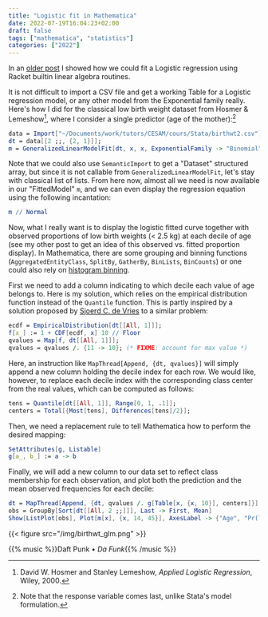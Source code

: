 ```yaml
---
title: "Logistic fit in Mathematica"
date: 2022-07-19T16:04:23+02:00
draft: false
tags: ["mathematica", "statistics"]
categories: ["2022"]
---
```


In an [older post] I showed how we could fit a Logistic regression using Racket builtin linear algebra routines.

It is not difficult to import a CSV file and get a working Table for a Logistic regression model, or any other model from the Exponential family really. Here's how I did for the classical low birth weight dataset from Hosmer & Lemeshow[^1], where I consider a single predictor (age of the mother):[^2]

```mathematica
data = Import["~/Documents/work/tutors/CESAM/cours/Stata/birthwt2.csv"];
dt = data[[2 ;;, {2, 1}]];
m = GeneralizedLinearModelFit[dt, x, x, ExponentialFamily -> "Binomial"];
```

Note that we could also use `SemanticImport` to get a "Dataset" structured array, but since it is not callable from `GeneralizedLinearModelFit`, let's stay with classical list of lists. From here now, almost all we need is now available in our "FittedModel" `m`, and we can even display the regression equation using the following incantation:

```mathematica
m // Normal
```

Now, what I really want is to display the logistic fitted curve together with observed proportions of low birth weights (< 2.5 kg) at each decile of age (see my other post to get an idea of this observed vs. fitted proportion display). In Mathematica, there are some grouping and binning functions (`AggregatedEntityClass`, `SplitBy`, `GatherBy`, `BinLists`, `BinCounts`) or one could also rely on [histogram binning].

First we need to add a column indicating to which decile each value of age belongs to. Here is my solution, which relies on the empirical distribution function instead of the `Quantile` function. This is partly inspired by a solution proposed by [Sjoerd C. de Vries] to a similar problem:

```mathematica
ecdf = EmpiricalDistribution[dt[[All, 1]]];
f[x_] := 1 + CDF[ecdf, x] 10 // Floor
qvalues = Map[f, dt[[All, 1]]];
qvalues = qvalues /. {11 -> 10}; (* FIXME: account for max value *)
```

Here, an instruction like `MapThread[Append, {dt, qvalues}]` will simply append a new column holding the decile index for each row. We would like, however, to replace each decile index with the corresponding class center from the real values, which can be computed as follows:

```mathematica
tens = Quantile[dt[[All, 1]], Range[0, 1, .1]];
centers = Total[{Most[tens], Differences[tens]/2}];
```

Then, we need a replacement rule to tell Mathematica how to perform the desired mapping:

```mathematica
SetAttributes[g, Listable]
g[a_, b_] := a -> b
```

Finally, we will add a new column to our data set to reflect class membership for each observation, and plot both the prediction and the mean observed frequencies for each decile:

```mathematica
dt = MapThread[Append, {dt, qvalues /. g[Table[x, {x, 10}], centers]}]
obs = GroupBy[Sort[dt[[All, 2 ;;]]], Last -> First, Mean]
Show[ListPlot[obs], Plot[m[x], {x, 14, 45}], AxesLabel -> {"Age", "Pr(low)"}]
```

{{< figure src="/img/birthwt_glm.png" >}}

{{% music %}}Daft Punk • _Da Funk_{{% /music %}}

[^1]: David W. Hosmer and Stanley Lemeshow, _Applied Logistic Regression_, Wiley, 2000.
[^2]: Note that the response variable comes last, unlike Stata's model formulation.

[older post]: /post/newton-raphson-racket/
[histogram binning]: https://mathematica.stackexchange.com/a/127734/167
[sjoerd c. de vries]: https://mathematica.stackexchange.com/a/42000/167

